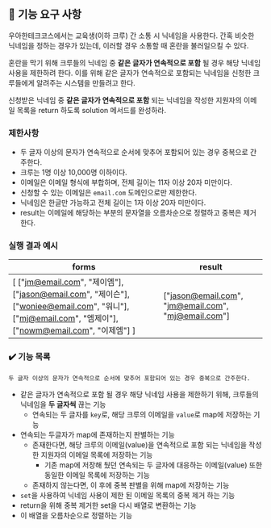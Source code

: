 ## 🚀 기능 요구 사항

우아한테크코스에서는 교육생(이하 크루) 간 소통 시 닉네임을 사용한다. 간혹 비슷한 닉네임을 정하는 경우가 있는데, 이러할 경우 소통할 때 혼란을 불러일으킬 수 있다.

혼란을 막기 위해 크루들의 닉네임 중 **같은 글자가 연속적으로 포함** 될 경우 해당 닉네임 사용을 제한하려 한다. 이를 위해 같은 글자가 연속적으로 포함되는 닉네임을 신청한 크루들에게 알려주는 시스템을 만들려고 한다.

신청받은 닉네임 중 **같은 글자가 연속적으로 포함** 되는 닉네임을 작성한 지원자의 이메일 목록을 return 하도록 solution 메서드를 완성하라.

### 제한사항

- 두 글자 이상의 문자가 연속적으로 순서에 맞추어 포함되어 있는 경우 중복으로 간주한다.
- 크루는 1명 이상 10,000명 이하이다.
- 이메일은 이메일 형식에 부합하며, 전체 길이는 11자 이상 20자 미만이다.
- 신청할 수 있는 이메일은 `email.com` 도메인으로만 제한한다.
- 닉네임은 한글만 가능하고 전체 길이는 1자 이상 20자 미만이다.
- result는 이메일에 해당하는 부분의 문자열을 오름차순으로 정렬하고 중복은 제거한다.

### 실행 결과 예시

| forms                                                                                                                                                 | result                                              |
| ----------------------------------------------------------------------------------------------------------------------------------------------------- | --------------------------------------------------- |
| [ ["jm@email.com", "제이엠"], ["jason@email.com", "제이슨"], ["woniee@email.com", "워니"], ["mj@email.com", "엠제이"], ["nowm@email.com", "이제엠"] ] | ["jason@email.com", "jm@email.com", "mj@email.com"] |

### ✔️ 기능 목록

    두 글자 이상의 문자가 연속적으로 순서에 맞추어 포함되어 있는 경우 중복으로 간주한다.

- 같은 글자가 연속적으로 포함 될 경우 해당 닉네임 사용을 제한하기 위해, 크루들의 닉네임을 **두 글자씩** 끊는 기능
  - 연속되는 두 글자를 `key`로, 해당 크루의 이메일을 `value`로 map에 저장하는 기능
- 연속되는 두글자가 map에 존재하는지 판별하는 기능
  - 존재한다면, 해당 크루의 이메일(value)을 연속적으로 포함 되는 닉네임을 작성한 지원자의 이메일 목록에 저장하는 기능
    - 기존 map에 저장해 뒀던 연속되는 두 글자에 대응하는 이메일(value) 또한 동일한 이메일 목록에 저장하는 기능
  - 존재하지 않는다면, 이 후에 중복 판별을 위해 map에 저장하는 기능
- `set`을 사용하여 닉네임 사용이 제한 된 이메일 목록의 중복 제거 하는 기능
- return을 위해 중복 제거한 set을 다시 배열로 변환하는 기능
- 이 배열을 오름차순으로 정렬하는 기능
